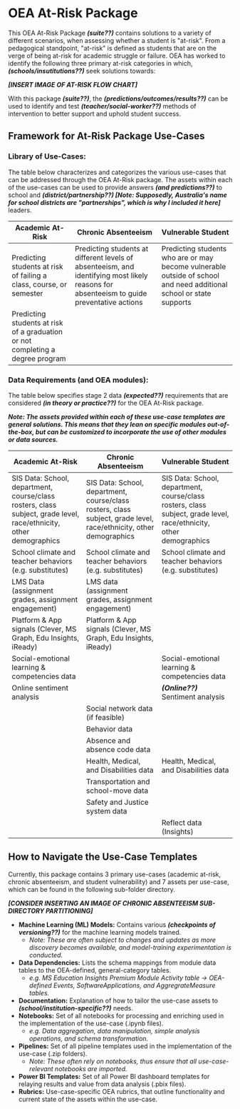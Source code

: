 # OEA At-Risk Package

This OEA At-Risk Package <em><strong>(suite??)</em></strong> contains solutions to a variety of different scenarios, when assessing whether a student is "at-risk". From a pedagogical standpoint, "at-risk" is defined as students that are on the verge of being at-risk for academic struggle or failure. OEA has worked to identify the following three primary at-risk categories in which, <em><strong>(schools/insutitutions??)</em></strong> seek solutions towards:

<strong><em>[INSERT IMAGE OF AT-RISK FLOW CHART]</em></strong>

With this package <em><strong>(suite??)</em></strong>, the <em><strong>(predictions/outcomes/results??)</em></strong> can be used to identify and test <em><strong>(teacher/social-worker??)</em></strong> methods of intervention to better support and uphold student success.

## Framework for At-Risk Package Use-Cases

### Library of Use-Cases:

The table below characterizes and categorizes the various use-cases that can be addressed through the OEA At-Risk package. The assets within each of the use-cases can be used to provide answers <em><strong>(and predictions??)</em></strong> to school and <em><strong>(district/partnership??) [Note: Supposedly, Australia's name for school districts are "partnerships", which is why I included it here]</em></strong> leaders. 

| Academic At-Risk | Chronic Absenteeism | Vulnerable Student |
| --- | --- | --- |
| Predicting students at risk of failing a class, course, or semester | Predicting students at different levels of absenteeism, and identifying most likely reasons for absenteeism to guide preventative actions | Predicting students who are or may become vulnerable outside of school and need additional school or state supports |
| Predicting students at risk of a graduation or not completing a degree program |

### Data Requirements (and OEA modules):

The table below specifies stage 2 data <em><strong>(expected??)</em></strong> requirements that are considered <em><strong>(in theory or practice??)</em></strong> for the OEA At-Risk package.

<strong><em>Note: The assets provided within each of these use-case templates are general solutions. This means that they lean on specific modules out-of-the-box, but can be customized to incorporate the use of other modules or data sources.</em></strong>

| Academic At-Risk | Chronic Absenteeism | Vulnerable Student |
| --- | --- | --- |
| SIS Data: School, department, course/class rosters, class subject, grade level, race/ethnicity, other demographics | SIS Data: School, department, course/class rosters, class subject, grade level, race/ethnicity, other demographics | SIS Data: School, department, course/class rosters, class subject, grade level, race/ethnicity, other demographics |
| School climate and teacher behaviors (e.g. substitutes) | School climate and teacher behaviors (e.g. substitutes) | School climate and teacher behaviors (e.g. substitutes) |
| LMS Data (assignment grades, assignment engagement) |  LMS data (assignment grades, assignment engagement) |  |
| Platform \& App signals (Clever, MS Graph, Edu Insights, iReady) | Platform \& App signals (Clever, MS Graph, Edu Insights, iReady) |  |
| Social-emotional learning \& competencies data |  | Social-emotional learning \& competencies data | 
| Online sentiment analysis |  | <strong><em>(Online??)</strong></em> Sentiment analysis |
|  | Social network data (if feasible) |  |
|  | Behavior data |  |
|  | Absence and absence code data |  |
|  | Health, Medical, and Disabilities data | Health, Medical, and Disabilities data |
|  | Transportation and school-move data |  |
|  | Safety and Justice system data |  |
|  |  | Reflect data (Insights) |

## How to Navigate the Use-Case Templates

Currently, this package contains 3 primary use-cases (academic at-risk, chronic absenteeism, and student vulnerability) and 7 assets per use-case, which can be found in the following sub-folder directory.

<strong><em>[CONSIDER INSERTING AN IMAGE OF CHRONIC ABSENTEEISM SUB-DIRECTORY PARTITIONING]</em></strong>

 - <strong>Machine Learning (ML) Models:</strong> Contains various <strong><em>(checkpoints of versioning??)</strong></em> for the machine learning models trained.
      * <em>Note: These are often subject to changes and updates as more discovery becomes available, and model-training experimentation is conducted. </em>
 - <strong>Data Dependencies:</strong> Lists the schema mappings from module data tables to the OEA-defined, general-category tables.
      * <em>e.g. MS Education Insights Premium Module Activity table -> OEA-defined Events, SoftwareApplications, and AggregrateMeasure tables.</em>
 - <strong>Documentation:</strong> Explanation of how to tailor the use-case assets to <strong><em>(school/institution-specific??)</strong></em> needs.
 - <strong>Notebooks:</strong> Set of all notebooks for processing and enriching used in the implementation of the use-case (.ipynb files). 
      * <em>e.g. Data aggregation, data manipulation, simple analysis operations, and schema transformation. </em>
 - <strong>Pipelines:</strong> Set of all pipeline templates used in the implementation of the use-case (.zip folders).
      * <em>Note: These often rely on notebooks, thus ensure that all use-case-relevant notebooks are imported.</em>
 - <strong>Power BI Templates:</strong> Set of all Power BI dashboard templates for relaying results and value from data analysis (.pbix files).
 - <strong>Rubrics:</strong> Use-case-specific OEA rubrics, that outline functionality and current state of the assets within the use-case.


